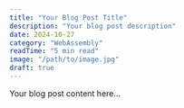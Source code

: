 ```yaml
---
title: "Your Blog Post Title"
description: "Your blog post description"
date: 2024-10-27
category: "WebAssembly"
readTime: "5 min read"
image: "/path/to/image.jpg"
draft: true
---
```


Your blog post content here...